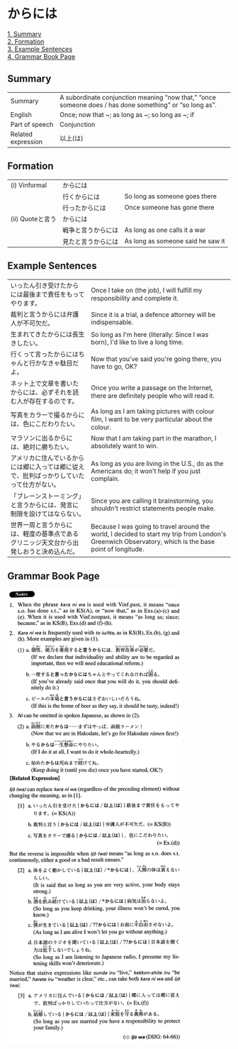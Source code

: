 # からには

[1. Summary](#summary)<br>
[2. Formation](#formation)<br>
[3. Example Sentences](#example-sentences)<br>
[4. Grammar Book Page](#grammar-book-page)<br>


## Summary

<table><tr>   <td>Summary</td>   <td>A subordinate conjunction meaning “now that,” “once someone does / has done something” or “so long as”.</td></tr><tr>   <td>English</td>   <td>Once; now that ~; as long as ~; so long as ~; if</td></tr><tr>   <td>Part of speech</td>   <td>Conjunction</td></tr><tr>   <td>Related expression</td>   <td>以上(は)</td></tr></table>

## Formation

<table class="table"><tbody><tr class="tr head"><td class="td"><span class="numbers">(i)</span> <span class="bold">Vinformal</span></td><td class="td"><span class="concept">からには</span></td><td class="td"></td></tr><tr class="tr"><td class="td"></td><td class="td"><span>行く</span><span class="concept">からには</span></td><td class="td"><span>So long as someone goes there</span></td></tr><tr class="tr"><td class="td"></td><td class="td"><span>行った</span><span class="concept">からには</span></td><td class="td"><span>Once someone has gone there</span></td></tr><tr class="tr head"><td class="td"><span class="numbers">(ii)</span> <span class="bold">Quoteと言う</span></td><td class="td"><span class="concept">からには</span></td><td class="td"></td></tr><tr class="tr"><td class="td"></td><td class="td"><span>戦争と言う</span><span class="concept">からには</span></td><td class="td"><span>As long as one calls it a war</span></td></tr><tr class="tr"><td class="td"></td><td class="td"><span>見たと言う</span><span class="concept">からには</span></td><td class="td"><span>As long as someone said he saw it</span></td></tr></tbody></table>

## Example Sentences

<table><tr>   <td>いったん引き受けたからには最後まで責任をもってやります。</td>   <td>Once I take on (the job), I will fulﬁll my responsibility and complete it.</td></tr><tr>   <td>裁判と言うからには弁護人が不可欠だ。</td>   <td>Since it is a trial, a defence attorney will be indispensable.</td></tr><tr>   <td>生まれてきたからには長生きしたい。</td>   <td>So long as I'm here (literally: Since I was born), I'd like to live a long time.</td></tr><tr>   <td>行くって言ったからにはちゃんと行かなきゃ駄目だよ。</td>   <td>Now that you've said you're going there, you have to go, OK?</td></tr><tr>   <td>ネット上で文章を書いたからには、必ずそれを読む人が存在するのです。</td>   <td>Once you write a passage on the Internet, there are deﬁnitely people who will read it.</td></tr><tr>   <td>写真をカラーで撮るからには、色にこだわりたい。</td>   <td>As long as I am taking pictures with colour ﬁlm, I want to be very particular about the colour.</td></tr><tr>   <td>マラソンに出るからには、絶対に勝ちたい。</td>   <td>Now that I am taking part in the marathon, I absolutely want to win.</td></tr><tr>   <td>アメリカに住んでいるからには郷に入っては郷に従えで、批判ばっかりしていたって仕方がない。</td>   <td>As long as you are living in the U.S., do as the Americans do; it won't help if you just complain.</td></tr><tr>   <td>「ブレーンストーミング」と言うからには、発言に制限を設けてはならない。</td>   <td>Since you are calling it brainstorming, you shouldn't restrict statements people make.</td></tr><tr>   <td>世界一周と言うからには、軽度の基準点であるグリニッジ天文台から出発しおうと決め込んだ。</td>   <td>Because I was going to travel around the world, I decided to start my trip from London's Greenwich Observatory, which is the base point of longitude.</td></tr></table>

## Grammar Book Page

![](../img/Advancedからには.png)

